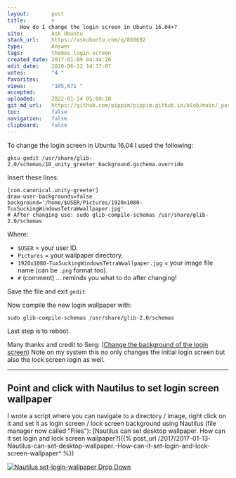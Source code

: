 ```yaml
---
layout:       post
title:        >
    How do I change the login screen in Ubuntu 16.04+?
site:         Ask Ubuntu
stack_url:    https://askubuntu.com/q/869692
type:         Answer
tags:         themes login-screen
created_date: 2017-01-09 04:44:26
edit_date:    2020-06-12 14:37:07
votes:        "4 "
favorites:    
views:        "105,671 "
accepted:     
uploaded:     2022-01-14 05:00:10
git_md_url:   https://github.com/pippim/pippim.github.io/blob/main/_posts/2017/2017-01-09-How-do-I-change-the-login-screen-in-Ubuntu-16.04^^.md
toc:          false
navigation:   false
clipboard:    false
---
```


To change the login screen in Ubuntu 16.04 I used the following:

``` 
gksu gedit /usr/share/glib-2.0/schemas/10_unity_greeter_background.gschema.override

```

Insert these lines:

``` 
[com.canonical.unity-greeter]
draw-user-backgrounds=false
background='/home/$USER/Pictures/1920x1080-TuxSuckingWindowsTetraWwallpaper.jpg'
# After changing use: sudo glib-compile-schemas /usr/share/glib-2.0/schemas

```

Where:

 - `$USER` = your user ID.
 - `Pictures` = your wallpaper directory.
 - `1920x1080-TuxSuckingWindowsTetraWwallpaper.jpg` = your image file name (can be `.png` format too).
 - `#` (comment) ... reminds you what to do after changing!

Save the file and exit `gedit`

Now compile the new login wallpaper with:

``` 
sudo glib-compile-schemas /usr/share/glib-2.0/schemas

```

Last step is to reboot.

Many thanks and credit to Serg: ([Change the background of the login screen][1]) 
Note on my system this no only changes the initial login screen but also the lock screen login as well.


----------

## Point and click with Nautilus to set login screen wallpaper

I wrote a script where you can navigate to a directory / image, right click on it and set it as login screen / lock screen background using Nautilus (file manager now called "Files"): [Nautilus can set desktop wallpaper. How can it set login and lock screen wallpaper?]({% post_url /2017/2017-01-13-Nautilus-can-set-desktop-wallpaper.-How-can-it-set-login-and-lock-screen-wallpaper^ %})

[![Nautilus set-login-wallpaper Drop Down][2]][2]


  [1]: https://askubuntu.com/questions/694202/change-the-background-of-the-login-screen/694370#694370
  [2]: https://i.stack.imgur.com/CsQ9O.png
